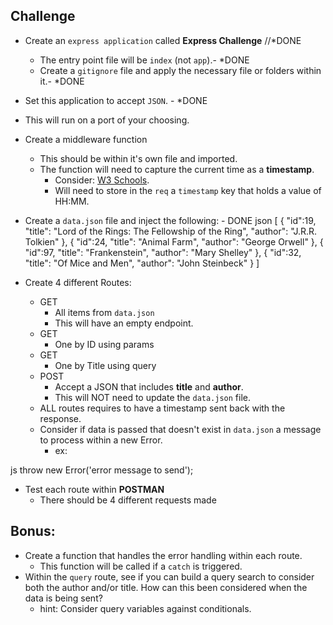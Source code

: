 ## Challenge
- Create an `express application` called **Express Challenge** //*DONE
  - The entry point file will be `index` (not `app`).- *DONE
  - Create a `gitignore` file and apply the necessary file or folders within it.- *DONE
- Set this application to accept `JSON`. - *DONE
- This will run on a port of your choosing.
- Create a middleware function
  - This should be within it's own file and imported.
  - The function will need to capture the current time as a **timestamp**.
    - Consider: [W3 Schools](https://www.w3schools.com/jsref/jsref_obj_date.asp).
    - Will need to store in the `req` a `timestamp` key that holds a value of HH:MM.
- Create a `data.json` file and inject the following: - DONE
json
[
    {
        "id":19,
        "title": "Lord of the Rings: The Fellowship of the Ring",
        "author": "J.R.R. Tolkien"
    },
    {
        "id":24,
        "title": "Animal Farm",
        "author": "George Orwell"
    },
    {
        "id":97,
        "title": "Frankenstein",
        "author": "Mary Shelley"
    },
    {
        "id":32,
        "title": "Of Mice and Men",
        "author": "John Steinbeck"
    }
]

- Create 4 different Routes:
  - GET
    - All items from `data.json`
    - This will have an empty endpoint.
  - GET
    - One by ID using params
  - GET
    - One by Title using query
  - POST
    - Accept a JSON that includes **title** and **author**.
    - This will NOT need to update the `data.json` file.
  - ALL routes requires to have a timestamp sent back with the response.
  - Consider if data is passed that doesn't exist in `data.json` a message to process within a new Error.
    - ex:
  
js
  throw new Error('error message to send');
  
- Test each route within **POSTMAN**
  - There should be 4 different requests made

## Bonus:
- Create a function that handles the error handling within each route.
  - This function will be called if a `catch` is triggered.
- Within the `query` route, see if you can build a query search to consider both the author and/or title. How can this been considered when the data is being sent?
  - hint: Consider query variables against conditionals.